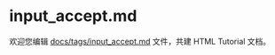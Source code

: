 input_accept.md
===

欢迎您编辑 <a target="__blank" href="https://github.com/jaywcjlove/html-tutorial/blob/master/docs/tags/input_accept.md">docs/tags/input_accept.md</a> 文件，共建 HTML Tutorial 文档。